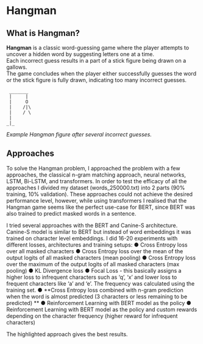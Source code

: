 # Hangman

## What is Hangman?

**Hangman** is a classic word-guessing game where the player attempts to uncover a hidden word by suggesting letters one at a time.  
Each incorrect guess results in a part of a stick figure being drawn on a gallows.  
The game concludes when the player either successfully guesses the word or the stick figure is fully drawn, indicating too many incorrect guesses.


```
 _______
 |     |
 |     O
 |    /|\
 |    / \
 |
_|_
```

*Example Hangman figure after several incorrect guesses.*

## Approaches

To solve the Hangman problem, I approached the problem with a few approaches, the 
classical n-gram matching approach, neural networks, LSTM, Bi-LSTM, and transformers. In 
order to test the efficacy of all the approaches I divided my dataset (words_250000.txt) into 2 
parts (90% training, 10% validation). These approaches could not achieve the desired 
performance level, however, while using transformers I realised that the Hangman game 
seems like the perfect use-case for BERT, since BERT was also trained to predict masked 
words in a sentence. 

I tried several approaches with the BERT and Canine-S architecture. Canine-S model is 
similar to BERT but instead of word embeddings it was trained on character level 
embeddings. I did 16-20 experiments with different losses, architectures and training setups: 
● Cross Entropy loss over all masked characters 
● Cross Entropy loss over the mean of the output logits of all masked characters (mean 
pooling) 
● Cross Entropy loss over the maximum of the output logits of all masked characters 
(max pooling) 
● KL Divergence loss 
● Focal Loss - this basically assigns a higher loss to infrequent characters such as ‘q’, 
‘x’ and lower loss to frequent characters like ‘a’ and ‘e’. The frequency was calculated 
using the training set. 
● **Cross Entropy loss combined with n-gram prediction when the word is almost 
predicted (3 characters or less remaining to be predicted) **
● Reinforcement Learning with BERT model as the policy 
● Reinforcement Learning with BERT model as the policy and custom rewards 
depending on the character frequency (higher reward for infrequent characters) 

The highlighted approach gives the best results.
